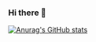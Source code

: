 ### Hi there 👋
[![Anurag's GitHub stats](https://github-readme-stats.vercel.app/api?username=NitramTasu&count_private=true&show_icons=true)](https://github.com/anuraghazra/github-readme-stats)

<!--
**NitramTasu/NitramTasu** is a ✨ _special_ ✨ repository because its `README.md` (this file) appears on your GitHub profile.

Here are some ideas to get you started:

- 🔭 I’m currently working on ...
- 🌱 I’m currently learning ...
- 👯 I’m looking to collaborate on ...
- 🤔 I’m looking for help with ...
- 💬 Ask me about ...
- 📫 How to reach me: ...
- 😄 Pronouns: ...
- ⚡ Fun fact: ...
-->
